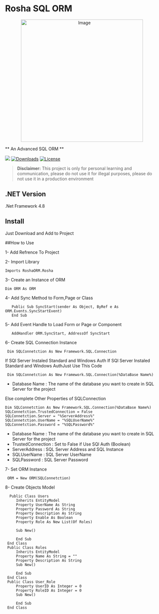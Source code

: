 # Rosha SQL ORM
<p align="center"><img width="400" src="https://myrosha.ir/wp-content/uploads/2024/04/Logo.png" alt="Image"></p>

** An Advanced SQL ORM **

[![](https://img.shields.io/github/v/release/myrosha/Rosha-SQL-ORM.svg)](https://github.com/myrosha/Rosha-SQL-ORM/releases)
[![Downloads](https://img.shields.io/github/downloads/myrosha/Rosha-SQL-ORM/total.svg)](#)
[![License](https://img.shields.io/badge/license-GPL%20V3-blue.svg?longCache=true)](https://www.gnu.org/licenses/gpl-3.0.en.html)

> **Disclaimer:** This project is only for personal learning and communication, please do not use it for illegal purposes, please do not use it in a production environment

## .NET Version
.Net Framework 4.8

## Install
Just Download and Add to Project

##How to Use

1- Add Refrence To Project

2- Import Library

```
Imports RoshaORM.Rosha
```

3- Create an Instance of ORM 

```
Dim ORM As ORM
```

4- Add Sync Method to Form,Page or Class

```
   Public Sub SyncStart(sender As Object, ByRef e As ORM.Events.SyncStartEvent)
   End Sub
```

5- Add Event Handle to Load Form or Page or Component

```
   AddHandler ORM.SyncStart, AddressOf SyncStart
```

6- Create SQL Connection Instance

  ```
   Dim SQLConnetction As New Framework.SQL.Connection
  ```

 If SQl Server Instaled Standard and Windows Auth
 If SQl Server Instaled Standard and Windows AuthJust Use This Code

```
 Dim SQLConnetction As New Framework.SQL.Connection(%DataBase Name%)
```
* Database Name : The name of the database you want to create in SQL Server for the project

 Else complete Other Properties of SQLConnection

 ```
 Dim SQLConnetction As New Framework.SQL.Connection(%DataBase Name%)
 SQLConnetction.TrustedConnection = False
 SQLConnetction.Server = "%ServerAddress%"
 SQLConnetction.UserName = "%SQLUserName%"
 SQLConnetction.Password = "%SQLPassword%"
 ```
* Database Name : The name of the database you want to create in SQL Server for the project
* TrustedConnection : Set to False if Use SQl Auth (Boolean)
* ServerAddress : SQL Server Address and SQL Instance
* SQLUserName : SQL Server UserName
* SQLPassword : SQL Server Password

7- Set ORM Instance

```
 ORM = New ORM(SQLConnetction)
```

8- Create Objects Model

```
  Public Class Users
     Inherits EntityModel
     Property UserName As String
     Property Password As String
     Property Description As String
     Property Enable As Boolean
     Property Role As New List(Of Roles)

     Sub New()

     End Sub
 End Class
 Public Class Roles
     Inherits EntityModel
     Property Name As String = ""
     Property Description As String
     Sub New()

     End Sub
 End Class
 Public Class User_Role
     Property UserID As Integer = 0
     Property RoleID As Integer = 0
     Sub New()

     End Sub
 End Class
```
